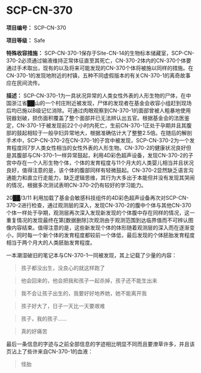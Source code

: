 # SCP-CN-370

**项目编号：** SCP-CN-370

**项目等级：** Safe

**特殊收容措施：** SCP-CN-370-1保存于Site-CN-14的生物标本储藏室，SCP-CN-370-2必须通过输液维持正常体征直至其死亡，CN-370-2体内的CN-370个体要通过手术取出，现有的以及将来可能发现的CN-370个体将被施以同样的措施。在CN-370-1的发现地附近的村镇，五种不同虚假版本的有关CN-370-1的离奇故事应在民间流传。

**描述：** SCP-CN-370-1为一具状况异常的人类女性外表的人形生物的尸体，在中国浙江省██山的一个村庄附近被发现，尸体的发现者在基金会收容小组赶到现场后均已施以B级记忆消除。可通过肉眼观察到CN-370-1的面部曾被人粗暴地使用锐器划破，损伤面积覆盖了整个面部并已无法辨认出五官。根据基金会的法医鉴定，CN-370-1于被发现前22个小时内死亡，生前CN-370-1正处于孕期并且其腹部的鼓起相较于一般孕妇异常地大，根据准确估计大了整整2.5倍。在随后的解剖手术中，SCP-CN-370-2在CN-370-1的子宫中被发现，SCP-CN-370-2为一个发育程度同7岁人类女性相当的女性外表的人形生物。CN-370-2的健康状况良好但是其腹部与CN-370-1一样异常鼓起，利用4D彩色超声设备，发现CN-370-2的子宫中存在一个人形生物个体，个体的发育程度与11个月大的人类婴儿相当并且状况良好，值得注意的是，该个体的腹部同样有轻微鼓起。CN-370-2显然缺乏语言沟通能力和直立行走能力，缺乏逻辑思维，其行为大多出于本能但并没有发现其哭闹的情况，根据多次测试表明CN-370-2仍有较好的学习能力。

20██/3/11 利用加载了基金会敏感科技组件的4D彩色超声设备再次对SCP-CN-370-2进行检查，通过观测层的深入，发现CN-370-2的腹中个体与其他CN-370个体一样处于孕期，观测层再次深入发现新发现的个体腹中存在同样的情况，这一重复情况的发现最终在第[数据删除]次观测由于观测范围到达临界值而不可辨认图像内容结束。值得注意的是，这些新发现个体的体形随着观测层的深入而在逐渐变小，同时每一个新个体的发育程度都较前一个体低，最后发现的个体胚胎发育程度相当于两个月大的人类胚胎发育程度。

一本潮湿破旧的笔记本与CN-370-1一同被发现，其上记载了少量的内容：


> 孩子都没出生，没良心的就这样跑了
> 


> 他会回来的，他会把我和孩子一起杀掉，孩子还不能生出来
> 


> 我不会让孩子出生的，我要好好地养她，她不能离开我
> 


> 孩子好大了，日子一天比一天要艰难
> 


> 孩子，我的孩子……
> 


> 真的好痛苦
> 

最后一条信息的字迹与之前全部信息的字迹相比明显不同而且要潦草许多，并且该页沾上了些许来自CN-370-1的血液：


> 怪胎
> 


